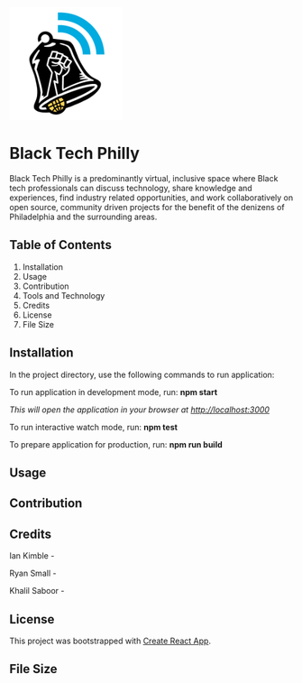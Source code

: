 <img src = "/client/src/components/assets/images/btp.png" 
width ="200" height="200" alt= "Black Tech Philly Logo.png">

# Black Tech Philly

Black Tech Philly is a predominantly virtual, inclusive space where Black tech professionals can discuss technology, share knowledge and experiences, find industry related opportunities, and work collaboratively on open source, community driven projects for the benefit of the denizens of Philadelphia and the surrounding areas.

## Table of Contents

1. Installation
2. Usage
3. Contribution
4. Tools and Technology
5. Credits
6. License
7. File Size

## Installation

In the project directory, use the following commands to run application:

To run application in development mode, run: **npm start**

_This will open the application in your browser at [http://localhost:3000](http://localhost:3000)_

To run interactive watch mode, run: **npm test**

To prepare application for production, run: **npm run build**

## Usage

## Contribution

## Credits

Ian Kimble -

Ryan Small -

Khalil Saboor -

## License

This project was bootstrapped with [Create React App](https://github.com/facebook/create-react-app).

## File Size
